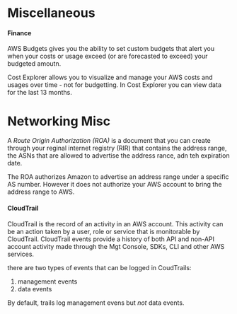 # Miscellaneous

#### Finance

AWS Budgets gives you the ability to set custom budgets that alert you when your costs or usage exceed (or are forecasted to exceed) your budgeted amoutn.

Cost Explorer allows you to visualize and manage your AWS costs and usages over time - not for budgetting.
In Cost Explorer you can view data for the last 13 months.

# Networking Misc

A *Route Origin Authorization (ROA)* is a document that you can create through your reginal internet registry (RIR) that contains the address range, the ASNs that are allowed to advertise the address rance, adn teh expiration date.

The ROA authorizes Amazon to advertise an address range under a specific AS number. However it does not authorize your AWS account to bring the address range to AWS.

#### CloudTrail

CloudTrail is the record of an activity in an AWS account. This activity can be an action taken by a user, role or service that is monitorable by CloudTrail. CloudTrail events provide a history of both API and non-API account activity made through the Mgt Console, SDKs, CLI and other AWS services.

there are two types of events that can be logged in CoudTrails:
1. management events
2. data events

By default, trails log management evens but *not* data events.
